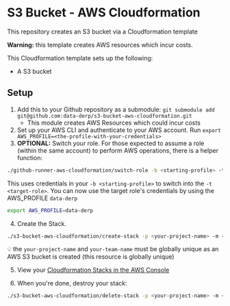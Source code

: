 # S3 Bucket - AWS Cloudformation
This repository creates an S3 bucket via a Cloudformation template

**Warning:** this template creates AWS resources which incur costs.

This Cloudformation template sets up the following:
* A S3 bucket

## Setup
1. Add this to your Github repository as a submodule: `git submodule add git@github.com:data-derp/s3-bucket-aws-cloudformation.git`
    * This module creates AWS Resources which could incur costs
2. Set up your AWS CLI and authenticate to your AWS account. Run `export AWS_PROFILE=<the-profile-with-your-credentials>`
3. **OPTIONAL:** Switch your role.  For those expected to assume a role (within the same account) to perform AWS operations, there is a helper function:
```bash
./github-runner-aws-cloudformation/switch-role -b <starting-profile> -t <target-role>
```
This uses credentials in your `-b <starting-profile>` to switch into the `-t <target-role>`. You can now use the target role's credentials by using the AWS_PROFILE `data-derp`
```bash
export AWS_PROFILE=data-derp
```
4. Create the Stack.
```bash
./s3-bucket-aws-cloudformation/create-stack -p <your-project-name> -m <your-team-name> -r <aws-region>
```
:bulb: the `your-project-name` and `your-team-name` must be globally unique as an AWS S3 bucket is created (this resource is globally unique)

5. View your [Cloudformation Stacks in the AWS Console](https://eu-central-1.console.aws.amazon.com/cloudformation/home?region=eu-central-1#/stacks)

6. When you're done, destroy your stack:
```bash
./s3-bucket-aws-cloudformation/delete-stack -p <your-project-name> -m <your-team-name> -r <aws-region>
```